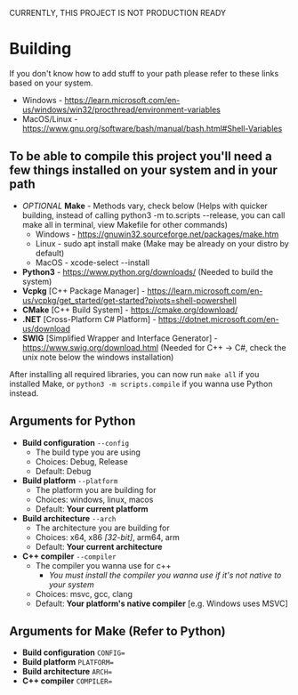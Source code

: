 CURRENTLY, THIS PROJECT IS NOT PRODUCTION READY

# Building

If you don't know how to add stuff to your path please refer to these links based on your system.

* Windows - https://learn.microsoft.com/en-us/windows/win32/procthread/environment-variables
* MacOS/Linux - https://www.gnu.org/software/bash/manual/bash.html#Shell-Variables

## To be able to compile this project you'll need a few things installed on your system and in your path
* *OPTIONAL* **Make** - Methods vary, check below (Helps with quicker building, instead of calling python3 -m to.scripts --release, you can call make all in terminal, view Makefile for other commands)
    * Windows - https://gnuwin32.sourceforge.net/packages/make.htm
    * Linux - sudo apt install make (Make may be already on your distro by default)
    * MacOS - xcode-select --install
* **Python3** - https://www.python.org/downloads/ (Needed to build the system)
* **Vcpkg** [C++ Package Manager] - https://learn.microsoft.com/en-us/vcpkg/get_started/get-started?pivots=shell-powershell
* **CMake** [C++ Build System] - https://cmake.org/download/
* **.NET** [Cross-Platform C# Platform] - https://dotnet.microsoft.com/en-us/download
* **SWIG** [Simplified Wrapper and Interface Generator] - https://www.swig.org/download.html (Needed for C++ -> C#, check the unix note below the windows installation)

After installing all required libraries, you can now run `make all` if you installed Make, or `python3 -m scripts.compile` if you wanna use Python instead.

## Arguments for Python
* **Build configuration** `--config`
    * The build type you are using
    * Choices: Debug, Release
    * Default: Debug
* **Build platform** `--platform`
    * The platform you are building for
    * Choices: windows, linux, macos
    * Default: **Your current platform**
* **Build architecture** `--arch`
    * The architecture you are building for
    * Choices: x64, x86 *[32-bit]*, arm64, arm
    * Default: **Your current architecture**
* **C++ compiler** `--compiler`
    * The compiler you wanna use for c++
        * *You must install the compiler you wanna use if it's not native to your system*
    * Choices: msvc, gcc, clang
    * Default: **Your platform's native compiler** [e.g. Windows uses MSVC]

## Arguments for Make (Refer to Python)
* **Build configuration** `CONFIG=`
* **Build platform** `PLATFORM=`
* **Build architecture** `ARCH=`
* **C++ compiler** `COMPILER=`
